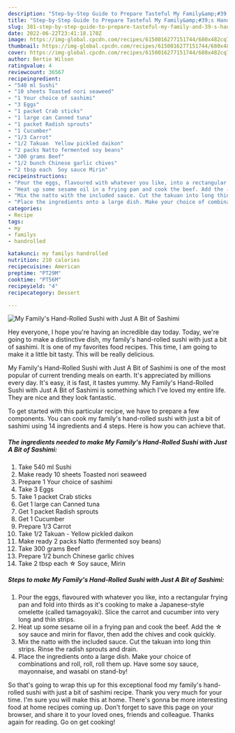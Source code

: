 ```yaml
---
description: "Step-by-Step Guide to Prepare Tasteful My Family&amp;#39;s Hand-Rolled Sushi with Just A Bit of Sashimi"
title: "Step-by-Step Guide to Prepare Tasteful My Family&amp;#39;s Hand-Rolled Sushi with Just A Bit of Sashimi"
slug: 381-step-by-step-guide-to-prepare-tasteful-my-family-and-39-s-hand-rolled-sushi-with-just-a-bit-of-sashimi
date: 2022-06-22T23:41:18.170Z
image: https://img-global.cpcdn.com/recipes/6150016277151744/680x482cq70/my-familys-hand-rolled-sushi-with-just-a-bit-of-sashimi-recipe-main-photo.jpg
thumbnail: https://img-global.cpcdn.com/recipes/6150016277151744/680x482cq70/my-familys-hand-rolled-sushi-with-just-a-bit-of-sashimi-recipe-main-photo.jpg
cover: https://img-global.cpcdn.com/recipes/6150016277151744/680x482cq70/my-familys-hand-rolled-sushi-with-just-a-bit-of-sashimi-recipe-main-photo.jpg
author: Bertie Wilson
ratingvalue: 4
reviewcount: 36567
recipeingredient:
- "540 ml Sushi"
- "10 sheets Toasted nori seaweed"
- "1 Your choice of sashimi"
- "3 Eggs"
- "1 packet Crab sticks"
- "1 large can Canned tuna"
- "1 packet Radish sprouts"
- "1 Cucumber"
- "1/3 Carrot"
- "1/2 Takuan  Yellow pickled daikon"
- "2 packs Natto fermented soy beans"
- "300 grams Beef"
- "1/2 bunch Chinese garlic chives"
- "2 tbsp each  Soy sauce Mirin"
recipeinstructions:
- "Pour the eggs, flavoured with whatever you like, into a rectangular frying pan and fold into thirds as it&#39;s cooking to make a Japanese-style omelette (called tamagoyaki). Slice the carrot and cucumber into very long and thin strips."
- "Heat up some sesame oil in a frying pan and cook the beef. Add the ☆ soy sauce and mirin for flavor, then add the chives and cook quickly."
- "Mix the natto with the included sauce. Cut the takuan into long thin strips. Rinse the radish sprouts and drain."
- "Place the ingredients onto a large dish. Make your choice of combinations and roll, roll, roll them up. Have some soy sauce, mayonnaise, and wasabi on stand-by!"
categories:
- Recipe
tags:
- my
- familys
- handrolled

katakunci: my familys handrolled 
nutrition: 210 calories
recipecuisine: American
preptime: "PT29M"
cooktime: "PT56M"
recipeyield: "4"
recipecategory: Dessert

---
```



![My Family&#39;s Hand-Rolled Sushi with Just A Bit of Sashimi](https://img-global.cpcdn.com/recipes/6150016277151744/680x482cq70/my-familys-hand-rolled-sushi-with-just-a-bit-of-sashimi-recipe-main-photo.jpg)

Hey everyone, I hope you're having an incredible day today. Today, we're going to make a distinctive dish, my family&#39;s hand-rolled sushi with just a bit of sashimi. It is one of my favorites food recipes. This time, I am going to make it a little bit tasty. This will be really delicious.

My Family&#39;s Hand-Rolled Sushi with Just A Bit of Sashimi is one of the most popular of current trending meals on earth. It's appreciated by millions every day. It's easy, it is fast, it tastes yummy. My Family&#39;s Hand-Rolled Sushi with Just A Bit of Sashimi is something which I've loved my entire life. They are nice and they look fantastic.




To get started with this particular recipe, we have to prepare a few components. You can cook my family&#39;s hand-rolled sushi with just a bit of sashimi using 14 ingredients and 4 steps. Here is how you can achieve that.

<!--inarticleads1-->

##### The ingredients needed to make My Family&#39;s Hand-Rolled Sushi with Just A Bit of Sashimi:

1. Take 540 ml Sushi
1. Make ready 10 sheets Toasted nori seaweed
1. Prepare 1 Your choice of sashimi
1. Take 3 Eggs
1. Take 1 packet Crab sticks
1. Get 1 large can Canned tuna
1. Get 1 packet Radish sprouts
1. Get 1 Cucumber
1. Prepare 1/3 Carrot
1. Take 1/2 Takuan - Yellow pickled daikon
1. Make ready 2 packs Natto (fermented soy beans)
1. Take 300 grams Beef
1. Prepare 1/2 bunch Chinese garlic chives
1. Take 2 tbsp each ☆ Soy sauce, Mirin




<!--inarticleads2-->

##### Steps to make My Family&#39;s Hand-Rolled Sushi with Just A Bit of Sashimi:

1. Pour the eggs, flavoured with whatever you like, into a rectangular frying pan and fold into thirds as it&#39;s cooking to make a Japanese-style omelette (called tamagoyaki). Slice the carrot and cucumber into very long and thin strips.
1. Heat up some sesame oil in a frying pan and cook the beef. Add the ☆ soy sauce and mirin for flavor, then add the chives and cook quickly.
1. Mix the natto with the included sauce. Cut the takuan into long thin strips. Rinse the radish sprouts and drain.
1. Place the ingredients onto a large dish. Make your choice of combinations and roll, roll, roll them up. Have some soy sauce, mayonnaise, and wasabi on stand-by!




So that's going to wrap this up for this exceptional food my family&#39;s hand-rolled sushi with just a bit of sashimi recipe. Thank you very much for your time. I'm sure you will make this at home. There's gonna be more interesting food at home recipes coming up. Don't forget to save this page on your browser, and share it to your loved ones, friends and colleague. Thanks again for reading. Go on get cooking!
